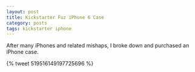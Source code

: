```yaml
---
layout: post
title: Kickstarter Fuz iPhone 6 Case
category: posts
tags: kickstarter iphone
---
```


After many iPhones and related mishaps, I broke down and purchased an iPhone case.

{% tweet 519516149197725696 %}
